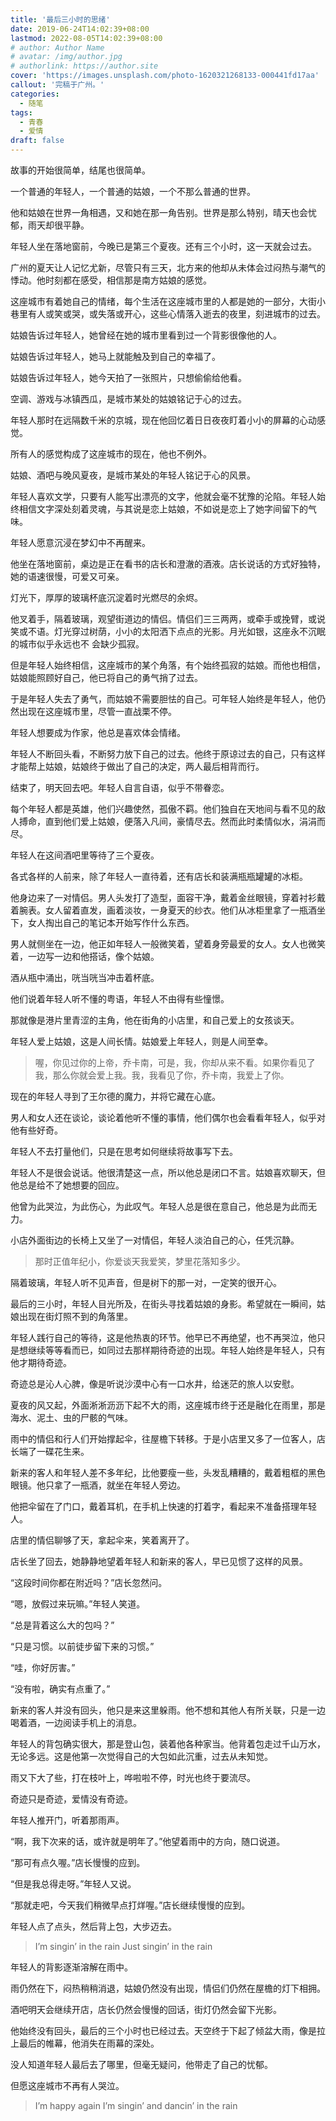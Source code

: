 ```yaml
---
title: '最后三小时的思绪'
date: 2019-06-24T14:02:39+08:00
lastmod: 2022-08-05T14:02:39+08:00
# author: Author Name
# avatar: /img/author.jpg
# authorlink: https://author.site
cover: 'https://images.unsplash.com/photo-1620321268133-000441fd17aa'
callout: '完稿于广州。'
categories:
  - 随笔
tags:
  - 青春
  - 爱情
draft: false
---
```


故事的开始很简单，结尾也很简单。

一个普通的年轻人，一个普通的姑娘，一个不那么普通的世界。

他和姑娘在世界一角相遇，又和她在那一角告别。世界是那么特别，晴天也会忧郁，雨天却很平静。

<!--more-->

年轻人坐在落地窗前，今晚已是第三个夏夜。还有三个小时，这一天就会过去。

广州的夏天让人记忆尤新，尽管只有三天，北方来的他却从未体会过闷热与潮气的悸动。他时刻都在感受，相信那是南方姑娘的感觉。

这座城市有着她自己的情绪，每个生活在这座城市里的人都是她的一部分，大街小巷里有人或笑或哭，或失落或开心，这些心情落入逝去的夜里，刻进城市的过去。

姑娘告诉过年轻人，她曾经在她的城市里看到过一个背影很像他的人。

姑娘告诉过年轻人，她马上就能触及到自己的幸福了。

姑娘告诉过年轻人，她今天拍了一张照片，只想偷偷给他看。

空调、游戏与冰镇西瓜，是城市某处的姑娘铭记于心的过去。

年轻人那时在远隔数千米的京城，现在他回忆着日日夜夜盯着小小的屏幕的心动感觉。

所有人的感觉构成了这座城市的现在，他也不例外。

姑娘、酒吧与晚风夏夜，是城市某处的年轻人铭记于心的风景。

年轻人喜欢文学，只要有人能写出漂亮的文字，他就会毫不犹豫的沦陷。年轻人始终相信文字深处刻着灵魂，与其说是恋上姑娘，不如说是恋上了她字间留下的气味。

年轻人愿意沉浸在梦幻中不再醒来。

他坐在落地窗前，桌边是正在看书的店长和澄澈的酒液。店长说话的方式好独特，她的语速很慢，可爱又可亲。

灯光下，厚厚的玻璃杯底沉淀着时光燃尽的余烬。

他叉着手，隔着玻璃，观望街道边的情侣。情侣们三三两两，或牵手或挽臂，或说笑或不语。灯光穿过树荫，小小的太阳洒下点点的光影。月光如银，这座永不沉眠的城市似乎永远也不
会缺少孤寂。

但是年轻人始终相信，这座城市的某个角落，有个始终孤寂的姑娘。而他也相信，姑娘能照顾好自己，他已将自己的勇气捎了过去。

于是年轻人失去了勇气，而姑娘不需要胆怯的自己。可年轻人始终是年轻人，他仍然出现在这座城市里，尽管一直战栗不停。

年轻人想要成为作家，他总是喜欢体会情绪。

年轻人不断回头看，不断努力放下自己的过去。他终于原谅过去的自己，只有这样才能帮上姑娘，姑娘终于做出了自己的决定，两人最后相背而行。

结束了，明天回去吧。年轻人自言自语，似乎不带眷恋。

每个年轻人都是英雄，他们兴趣使然，孤傲不羁。他们独自在天地间与看不见的敌人搏命，直到他们爱上姑娘，便落入凡间，豪情尽去。然而此时柔情似水，涓涓而尽。

年轻人在这间酒吧里等待了三个夏夜。

各式各样的人前来，除了年轻人一直待着，还有店长和装满瓶瓶罐罐的冰柜。

他身边来了一对情侣。男人头发打了造型，面容干净，戴着金丝眼镜，穿着衬衫戴着腕表。女人留着直发，画着淡妆，一身夏天的纱衣。他们从冰柜里拿了一瓶酒坐下，女人掏出自己的笔记本开始写作什么东西。

男人就侧坐在一边，他正如年轻人一般微笑着，望着身旁最爱的女人。女人也微笑着，一边写一边和他搭话，像个姑娘。

酒从瓶中涌出，咣当咣当冲击着杯底。

他们说着年轻人听不懂的粤语，年轻人不由得有些憧憬。

那就像是港片里青涩的主角，他在街角的小店里，和自己爱上的女孩谈天。

年轻人爱上姑娘，这是人间长情。姑娘爱上年轻人，则是人间至幸。

> 喔，你见过你的上帝，乔卡南，可是，我，你却从来不看。如果你看见了我，那么你就会爱上我。我，我看见了你，乔卡南，我爱上了你。

现在的年轻人寻到了王尔德的魔力，并将它藏在心底。

男人和女人还在谈论，谈论着他听不懂的事情，他们偶尔也会看看年轻人，似乎对他有些好奇。

年轻人不去打量他们，只是在思考如何继续将故事写下去。

年轻人不是很会说话。他很清楚这一点，所以他总是闭口不言。姑娘喜欢聊天，但他总是给不了她想要的回应。

他曾为此哭泣，为此伤心，为此叹气。年轻人总是很在意自己，他总是为此而无力。

小店外面街边的长椅上又坐了一对情侣，年轻人淡泊自己的心，任凭沉静。

> 那时正值年纪小，你爱谈天我爱笑，梦里花落知多少。

隔着玻璃，年轻人听不见声音，但是树下的那一对，一定笑的很开心。

最后的三小时，年轻人目光所及，在街头寻找着姑娘的身影。希望就在一瞬间，姑娘出现在街灯照不到的角落里。

年轻人践行自己的等待，这是他热衷的环节。他早已不再绝望，也不再哭泣，他只是想继续等等看而已，如同过去那样期待奇迹的出现。年轻人始终是年轻人，只有他才期待奇迹。

奇迹总是沁人心脾，像是听说沙漠中心有一口水井，给迷茫的旅人以安慰。

夏夜的风又起，外面淅淅沥沥下起不大的雨，这座城市终于还是融化在雨里，那是海水、泥土、虫的尸骸的气味。

雨中的情侣和行人们开始撑起伞，往屋檐下转移。于是小店里又多了一位客人，店长端了一碟花生来。

新来的客人和年轻人差不多年纪，比他要瘦一些，头发乱糟糟的，戴着粗框的黑色眼镜。他只拿了一瓶酒，就坐在年轻人旁边。

他把伞留在了门口，戴着耳机，在手机上快速的打着字，看起来不准备搭理年轻人。

店里的情侣聊够了天，拿起伞来，笑着离开了。

店长坐了回去，她静静地望着年轻人和新来的客人，早已见惯了这样的风景。

“这段时间你都在附近吗？”店长忽然问。

“嗯，放假过来玩嘛。”年轻人笑道。

“总是背着这么大的包吗？”

“只是习惯。以前徒步留下来的习惯。”

“哇，你好厉害。”

“没有啦，确实有点重了。”

新来的客人并没有回头，他只是来这里躲雨。他不想和其他人有所关联，只是一边喝着酒，一边阅读手机上的消息。

年轻人的背包确实很大，那是登山包，装着他各种家当。他背着包走过千山万水，无论多远。这是他第一次觉得自己的大包如此沉重，过去从未知觉。

雨又下大了些，打在枝叶上，哗啦啦不停，时光也终于要流尽。

奇迹只是奇迹，爱情没有奇迹。

年轻人推开门，听着那雨声。

“啊，我下次来的话，或许就是明年了。”他望着雨中的方向，随口说道。

“那可有点久喔。”店长慢慢的应到。

“但是我总得走呀。”年轻人又说。

“那就走吧，今天我们稍微早点打烊喔。”店长继续慢慢的应到。

年轻人点了点头，然后背上包，大步迈去。

> I’m singin’ in the rain
> Just singin’ in the rain

年轻人的背影逐渐溶解在雨中。

雨仍然在下，闷热稍稍消退，姑娘仍然没有出现，情侣们仍然在屋檐的灯下相拥。

酒吧明天会继续开店，店长仍然会慢慢的回话，街灯仍然会留下光影。

他始终没有回头，最后的三个小时也已经过去。天空终于下起了倾盆大雨，像是拉上最后的帷幕，他消失在雨幕的深处。

没人知道年轻人最后去了哪里，但毫无疑问，他带走了自己的忧郁。

但愿这座城市不再有人哭泣。

> I’m happy again
> I’m singin’ and dancin’ in the rain